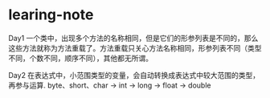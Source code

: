 # learing-note
Day1 一个类中，出现多个方法的名称相同，但是它们的形参列表是不同的，那么这些方法就称为方法重载了。方法重载只关心方法名称相同，形参列表不同（类型不同，个数不同，顺序不同），其他都无所谓。

Day2 在表达式中，小范围类型的变量，会自动转换成表达式中较大范围的类型，再参与运算.
byte、short、char -> int -> long -> float -> double
